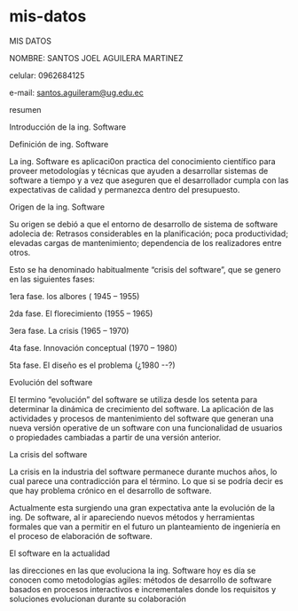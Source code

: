 # mis-datos
MIS DATOS

NOMBRE: SANTOS JOEL AGUILERA MARTINEZ

celular: 0962684125

e-mail: santos.aguileram@ug.edu.ec

resumen 

Introducción de la ing. Software

Definición de ing. Software 

La ing. Software es aplicaci0on practica del conocimiento científico para proveer metodologías y técnicas que ayuden a desarrollar sistemas de software a tiempo y a vez que aseguren que el desarrollador cumpla con las expectativas de calidad y permanezca dentro del presupuesto. 

Origen de la ing. Software 

Su origen se debió a que el entorno de desarrollo de sistema de software adolecia de:
Retrasos considerables en la planificación; poca productividad; elevadas cargas de mantenimiento; dependencia de los realizadores entre otros.

Esto se ha denominado habitualmente “crisis del software”, que se genero en las siguientes fases:

1era fase. los albores ( 1945 – 1955)

2da fase. El florecimiento (1955 – 1965)

3era fase. La crisis (1965 – 1970)

4ta fase. Innovación conceptual (1970 – 1980)

5ta fase. El diseño es el problema (¿1980 --?)

Evolución del software

El termino “evolución” del software se utiliza desde los setenta para determinar la dinámica de crecimiento del software. La aplicación de las actividades y procesos de mantenimiento del software que generan una nueva versión operative de un software con una funcionalidad de usuarios o propiedades cambiadas a partir de una versión anterior.

La crisis del software

La crisis en la industria del software permanece durante muchos años, lo cual parece una contradicción para el término. Lo que si se podría decir es que hay problema crónico en el desarrollo de software.

Actualmente esta surgiendo una gran expectativa ante la evolución de la ing. De software, al ir apareciendo nuevos métodos y herramientas formales que van a permitir en el futuro un planteamiento de ingeniería en el proceso de elaboración de software.

El software en la actualidad 

las direcciones en las que evoluciona la ing. Software hoy es día se conocen como metodologías agiles: métodos de desarrollo de software basados en procesos interactivos e incrementales donde los requisitos y soluciones evolucionan durante su colaboración 
